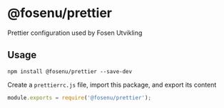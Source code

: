 # @fosenu/prettier
Prettier configuration used by Fosen Utvikling

## Usage

    npm install @fosenu/prettier --save-dev

Create a `prettierrc.js` file, import this package, and export its content

```js
module.exports = require('@fosenu/prettier');
```

